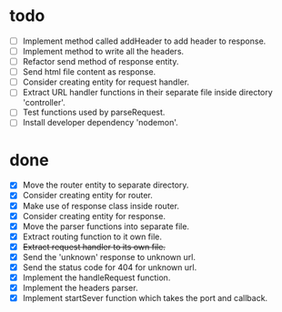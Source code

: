 # todo

- [ ] Implement method called addHeader to add header to response.
- [ ] Implement method to write all the headers.
- [ ] Refactor send method of response entity.
- [ ] Send html file content as response.
- [ ] Consider creating entity for request handler.
- [ ] Extract URL handler functions in their separate file inside directory 'controller'.
- [ ] Test functions used by parseRequest.
- [ ] Install developer dependency 'nodemon'.

# done

- [x] Move the router entity to separate directory.
- [x] Consider creating entity for router.
- [x] Make use of response class inside router.
- [x] Consider creating entity for response.
- [x] Move the parser functions into separate file.
- [x] Extract routing function to it own file.
- [x] ~~Extract request handler to its own file.~~
- [x] Send the 'unknown' response to unknown url.
- [x] Send the status code for 404 for unknown url.
- [x] Implement the handleRequest function.
- [x] Implement the headers parser.
- [x] Implement startSever function which takes the port and callback.
